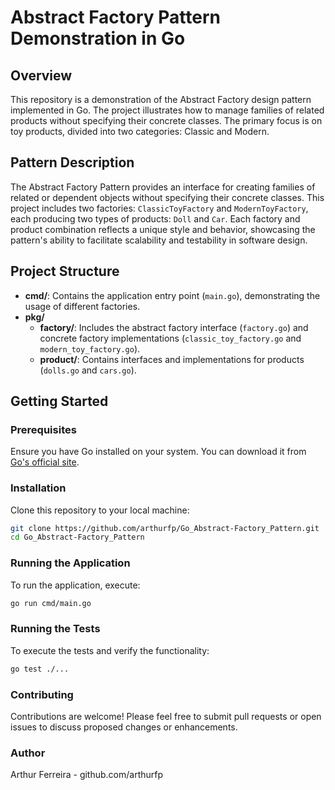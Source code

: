 # Abstract Factory Pattern Demonstration in Go

## Overview
This repository is a demonstration of the Abstract Factory design pattern implemented in Go. The project illustrates how to manage families of related products without specifying their concrete classes. The primary focus is on toy products, divided into two categories: Classic and Modern.

## Pattern Description
The Abstract Factory Pattern provides an interface for creating families of related or dependent objects without specifying their concrete classes. This project includes two factories: `ClassicToyFactory` and `ModernToyFactory`, each producing two types of products: `Doll` and `Car`. Each factory and product combination reflects a unique style and behavior, showcasing the pattern's ability to facilitate scalability and testability in software design.

## Project Structure
- **cmd/**: Contains the application entry point (`main.go`), demonstrating the usage of different factories.
- **pkg/**
    - **factory/**: Includes the abstract factory interface (`factory.go`) and concrete factory implementations (`classic_toy_factory.go` and `modern_toy_factory.go`).
    - **product/**: Contains interfaces and implementations for products (`dolls.go` and `cars.go`).

## Getting Started

### Prerequisites
Ensure you have Go installed on your system. You can download it from [Go's official site](https://golang.org/dl/).

### Installation
Clone this repository to your local machine:
```bash
git clone https://github.com/arthurfp/Go_Abstract-Factory_Pattern.git
cd Go_Abstract-Factory_Pattern
```

### Running the Application
To run the application, execute:
```bash
go run cmd/main.go
```

### Running the Tests
To execute the tests and verify the functionality:
```bash
go test ./...
```

### Contributing
Contributions are welcome! Please feel free to submit pull requests or open issues to discuss proposed changes or enhancements.

### Author
Arthur Ferreira - github.com/arthurfp